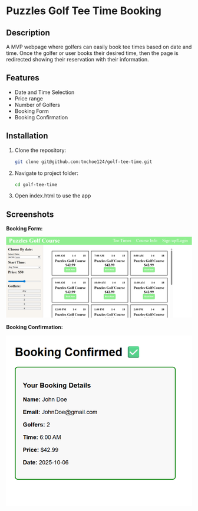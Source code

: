 # Puzzles Golf Tee Time Booking

## Description
A MVP webpage where golfers can easily book tee times based on date and time. Once the golfer or user books their desired time, then the page is redirected showing their reservation with their information.


## Features

- Date and Time Selection
- Price range
- Number of Golfers
- Booking Form
- Booking Confirmation


## Installation

  1. Clone the repository:
        ```bash
        git clone git@github.com:tmchoe124/golf-tee-time.git
        ```
  2. Navigate to project folder:
        ```bash
        cd golf-tee-time
        ```
  3. Open index.html to use the app

## Screenshots

**Booking Form:**

![Booking Form ScreenShot](images/booking-form.png)

**Booking Confirmation:**

![Confirmation Screenshot](images/confirmation.png)